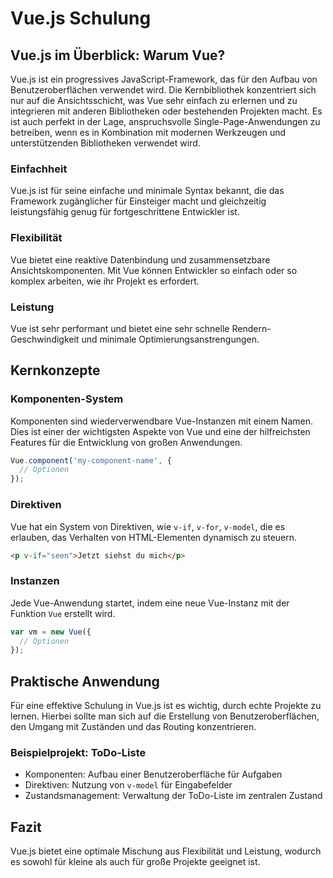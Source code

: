
# Vue.js Schulung

## Vue.js im Überblick: Warum Vue?

Vue.js ist ein progressives JavaScript-Framework, das für den Aufbau von Benutzeroberflächen verwendet wird. Die Kernbibliothek konzentriert sich nur auf die Ansichtsschicht, was Vue sehr einfach zu erlernen und zu integrieren mit anderen Bibliotheken oder bestehenden Projekten macht. Es ist auch perfekt in der Lage, anspruchsvolle Single-Page-Anwendungen zu betreiben, wenn es in Kombination mit modernen Werkzeugen und unterstützenden Bibliotheken verwendet wird.

### Einfachheit

Vue.js ist für seine einfache und minimale Syntax bekannt, die das Framework zugänglicher für Einsteiger macht und gleichzeitig leistungsfähig genug für fortgeschrittene Entwickler ist.

### Flexibilität

Vue bietet eine reaktive Datenbindung und zusammensetzbare Ansichtskomponenten. Mit Vue können Entwickler so einfach oder so komplex arbeiten, wie ihr Projekt es erfordert.

### Leistung

Vue ist sehr performant und bietet eine sehr schnelle Rendern-Geschwindigkeit und minimale Optimierungsanstrengungen.

## Kernkonzepte

### Komponenten-System

Komponenten sind wiederverwendbare Vue-Instanzen mit einem Namen. Dies ist einer der wichtigsten Aspekte von Vue und eine der hilfreichsten Features für die Entwicklung von großen Anwendungen.

```javascript
Vue.component('my-component-name', {
  // Optionen
});
```

### Direktiven

Vue hat ein System von Direktiven, wie `v-if`, `v-for`, `v-model`, die es erlauben, das Verhalten von HTML-Elementen dynamisch zu steuern.

```html
<p v-if="seen">Jetzt siehst du mich</p>
```

### Instanzen

Jede Vue-Anwendung startet, indem eine neue Vue-Instanz mit der Funktion `Vue` erstellt wird.

```javascript
var vm = new Vue({
  // Optionen
});
```

## Praktische Anwendung

Für eine effektive Schulung in Vue.js ist es wichtig, durch echte Projekte zu lernen. Hierbei sollte man sich auf die Erstellung von Benutzeroberflächen, den Umgang mit Zuständen und das Routing konzentrieren.

### Beispielprojekt: ToDo-Liste

- Komponenten: Aufbau einer Benutzeroberfläche für Aufgaben
- Direktiven: Nutzung von `v-model` für Eingabefelder
- Zustandsmanagement: Verwaltung der ToDo-Liste im zentralen Zustand

## Fazit

Vue.js bietet eine optimale Mischung aus Flexibilität und Leistung, wodurch es sowohl für kleine als auch für große Projekte geeignet ist.
